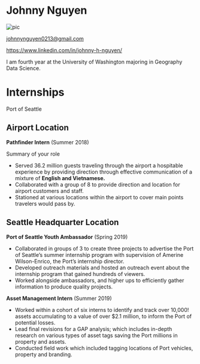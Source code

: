 # Johnny Nguyen

![pic](IMG_1707.HEIC)


johnnynguyen0213@gmail.com

https://www.linkedin.com/in/johnny-h-nguyen/

I am fourth year at the University of Washington majoring in Geography Data Science. 


# Internships

Port of Seattle 

## Airport Location

**Pathfinder Intern** (Summer 2018)

Summary of your role

- Served 36.2 million guests traveling through the airport a hospitable experience by providing direction through effective communication of a mixture of **English and Vietnamese.**
- Collaborated with a group of 8 to provide direction and location for airport customers and staff.
- Stationed at various locations within the airport to cover main points travelers would pass by.

## Seattle Headquarter Location

**Port of Seattle Youth Ambassador** (Spring 2019)

- Collaborated in groups of 3 to create three projects to advertise the Port of Seattle’s summer internship program with supervision of Amerine Wilson-Enrico, the Port’s internship director.
- Developed outreach materials and hosted an outreach event about the internship program that gained hundreds of viewers.
- Worked alongside ambassadors, and higher ups to efficiently gather information to produce quality projects.

**Asset Management Intern** (Summer 2019)

- Worked within a cohort of six interns to identify and track over 10,000!
 assets accumulating to a value of over $2.1 million, to inform the Port of potential losses.
- Lead final revisions for a GAP  analysis; which includes in-depth research on various types of asset tags saving the Port millions in property and assets.
- Conducted field work which included tagging locations of Port vehicles, property and branding.

